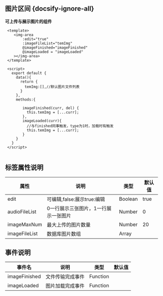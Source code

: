 ## 图片区间 {docsify-ignore-all}
 
**可上传与展示图片的组件**

```
 <template>
    <img-area
        :edit="true"
        :imageFileList="temImg"
        @imageFinished="imageFinished"
        @imageLoaded = "imageLoaded"
    ></img-area>
 </template>

 <script>
   export default {
     data(){
       return {
         temImg:[],//默认图片文件列表
       }
     },
     methods:{
       
        imageFinished(curr, del) {
          this.temImg = [...curr];
        },
        imageLoaded(curr){
          //与finished同事触发，type为1时，加载时有触发
          this.temImg = [...curr];
        }
     }
   }
 </script>
     
```


 
## 标签属性说明

| 属性 | 说明 | 类型 | 默认值 |
| --- | --- | --- | --- |
| edit | 可编辑,false:展示true:编辑 | Boolean | true   |
| audioFileList | 0一行展示三张图片，1一行展示一张图片 | Number |  0  |
| imageMaxNum | 最大上传的图片数量 | Number | 20 |   
| imageFileList | 数据库图片数组 | Array |  |

## 事件说明

| 事件名 | 说明 | 类型 | 默认值 |
| --- | --- | --- | --- |
| imageFinished | 文件传输完成事件 | Function |    |
| imageLoaded | 图片加载完成事件 | Function |    |
 


 
